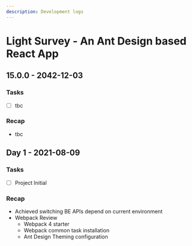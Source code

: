 ```yaml
---
description: Development logs
---
```


# Light Survey - An Ant Design based React App

## 15.0.0 - 2042-12-03

### Tasks

* [ ] tbc

### Recap

* tbc

## Day 1 - 2021-08-09

### Tasks

* [ ] Project Initial

### Recap

* Achieved switching BE APIs depend on current environment
* Webpack Review
  * Webpack 4 starter
  * Webpack common task installation
  * Ant Design Theming configuration



